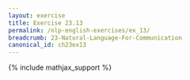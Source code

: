 ```yaml
---
layout: exercise
title: Exercise 23.13
permalink: /nlp-english-exercises/ex_13/
breadcrumb: 23-Natural-Language-For-Communication
canonical_id: ch23ex13
---
```


{% include mathjax_support %}
